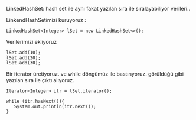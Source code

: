 LinkedHashSet: hash set ile aynı fakat yazılan sıra ile sıralayabiliyor verileri..

LinkendHashSetimizi kuruyoruz :

    LinkedHashSet<Integer> lSet = new LinkedHashSet<>();

Verilerimizi ekliyoruz

    lSet.add(10);
    lSet.add(20);
    lSet.add(30);

Bir iterator üretiyoruz. ve while döngümüz ile bastırıyoruz. görüldüğü gibi yazılan sıra ile çıktı alıyoruz.

    Iterator<Integer> itr = lSet.iterator();
    
    while (itr.hasNext()){
       System.out.println(itr.next());
    }